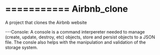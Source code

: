 ===========
Airbnb_clone
===========
A project that clones the Airbnb website

---Console:
A console is a command interpereter needed to manage (create, update, destroy, etc) objects, store and persist objects to a JSON file. The consle also helps with the manipulation and validation of the storage system.
